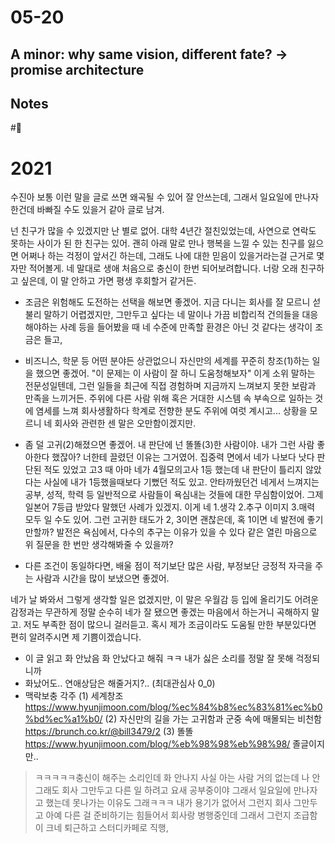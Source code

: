 # 05-20

## A minor: why same vision, different fate? -> promise architecture

## Notes

#👾

# 2021
수진아 보통 이런 말을 글로 쓰면 왜곡될 수 있어 잘 안쓰는데, 그래서 일요일에 만나자 한건데 바빠질 수도 있을거 같아 글로 남겨. 

넌 친구가 많을 수 있겠지만 난 별로 없어. 대학 4년간 절친있었는데, 사연으로 연락도 못하는 사이가 된 한 친구는 있어. 괜히 아래 말로 만나 행복을 느낄 수 있는 친구를 잃으면 어쩌나 하는 걱정이 앞서긴 하는데, 그래도 나에 대한 믿음이 있을거라는걸 근거로 몇 자만 적어볼게. 네 말대로 생애 처음으로 충신이 한번 되어보려합니다. 너랑 오래 친구하고 싶은데, 이 말 안하고 가면 평생 후회할거 같거든.

- 조금은 위험해도 도전하는 선택을 해보면 좋겠어. 지금 다니는 회사를 잘 모르니 섣불리 말하기 어렵겠지만, 그만두고 싶다는 네 말이나 가끔 비합리적 건의들을 대응해야하는 사례 등을 들어봤을 때 네 수준에 만족할 환경은 아닌 것 같다는 생각이 조금은 들고, 

- 비즈니스, 학문 등 어떤 분야든 상관없으니 자신만의 세계를 꾸준히 창조(1)하는 일을 했으면 좋겠어. "이 문제는 이 사람이 잘 하니 도움청해보자" 이게 소위 말하는 전문성일텐데, 그런 일들을 최근에 직접 경험하며 지금까지 느껴보지 못한 보람과 만족을 느끼거든. 주위에 다른 사람 위해 혹은 거대한 시스템 속 부속으로 일하는 것에 염세를 느껴 회사생활하다 학계로 전향한 분도 주위에 여럿 계시고... 상황을 모르니 네 회사와 관련한 센 말은 오만함이겠지만.

- 좀 덜 고귀(2)해졌으면 좋겠어. 내 판단에 넌 똘똘(3)한 사람이야. 내가 그런 사람 좋아한다 했잖아? 너한테 끌렸던 이유는 그거였어. 집중력 면에서 네가 나보다 낫다 판단된 적도 있었고 고3 때 아마 네가 4월모의고사 1등 했는데 내 판단이 틀리지 않았다는 사실에 내가 1등했을때보다 기뻤던 적도 있고. 안타까웠던건 네게서 느껴지는 공부, 성적, 학력 등 일반적으로 사람들이 욕심내는 것들에 대한 무심함이었어. 그제 일본어 7등급 받았다 말했던 사례가 있겠지. 이게 네 1.생각 2.추구 이미지 3.매력 모두 일 수도 있어. 그런 고귀한 태도가 2, 3이면 괜찮은데, 혹 1이면 네 발전에 좋기만할까? 발전은 욕심에서, 다수의 추구는 이유가 있을 수 있다 같은 열린 마음으로 위 질문을 한 번만 생각해봐줄 수 있을까? 

- 다른 조건이 동일하다면, 배울 점이 적기보단 많은 사람, 부정보단 긍정적 자극을 주는 사람과 시간을 많이 보냈으면 좋겠어. 

네가 날 봐와서 그렇게 생각할 일은 없겠지만, 이 말은 우월감 등 입에 올리기도 어려운 감정과는 무관하게 정말 순수히 네가 잘 됐으면 좋겠는 마음에서 하는거니 곡해하지 말고. 저도 부족한 점이 많으니 걸러듣고. 혹시 제가  조금이라도 도움될 만한 부분있다면 편히 알려주시면 제 기쁨이겠습니다.

- 이 글 읽고 화 안났음 화 안났다고 해줘 ㅋㅋ 내가 싫은 소리를 정말 잘 못해 걱정되니까
- 화났어도.. 연애상담은 해줄거지?.. (최대관심사 0_0)
- 맥락보충 각주
(1) 세계창조 https://www.hyunjimoon.com/blog/%ec%84%b8%ec%83%81%ec%b0%bd%ec%a1%b0/
(2)  자신만의 길을 가는 고귀함과 군중 속에 매몰되는 비천함 https://brunch.co.kr/@bill3479/2
(3) 똘똘 https://www.hyunjimoon.com/blog/%eb%98%98%eb%98%98/
졸글이지만..

> ㅋㅋㅋㅋㅋ충신이 해주는 소리인데 화 안나지
> 사실 아는 사람 거의 없는데 나 안그래도 회사 그만두고 다른 일 하려고 요새 공부중이야
> 그래서 일요일에 만나자고 했는데 못나가는 이유도 그래ㅋㅋㅋ
> 내가 용기가 없어서 그런지 회사 그만두고 아예 다른 걸 준비하기는 힘들어서 회사랑 병행중인데 그래서 그런지 조급함이 크네
> 퇴근하고 스터디카페로 직행,
